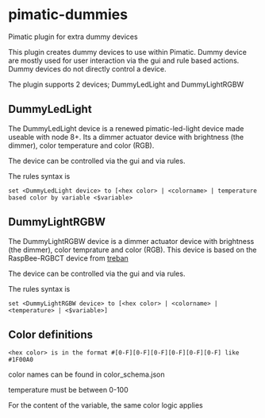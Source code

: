# pimatic-dummies
Pimatic plugin for extra dummy devices

This plugin creates dummy devices to use within Pimatic. Dummy device are mostly used for user interaction via the gui and rule based actions. Dummy devices do not directly control a device.

The plugin supports 2 devices; DummyLedLight and DummyLightRGBW

DummyLedLight
----
The DummyLedLight device is a renewed pimatic-led-light device made useable with node 8+. Its a dimmer actuator device with brightness (the dimmer), color temperature and color (RGB).

The device can be controlled via the gui and via rules.

The rules syntax is

`
set <DummyLedLight device> to [<hex color> | <colorname> | temperature based color by variable <$variable>
`

DummyLightRGBW
----
The DummyLightRGBW device is a dimmer actuator device with brightness (the dimmer), color temprature and color (RGB).
This device is based on the RaspBee-RGBCT device from [treban](https://github.com/treban/pimatic-raspbee)

The device can be controlled via the gui and via rules.

The rules syntax is

`
set <DummyLightRGBW device> to [<hex color> | <colorname> | <temperature> | <$variable>]
`

Color definitions
----

`
<hex color> is in the format #[0-F][0-F][0-F][0-F][0-F][0-F] like #1F00A0
`

color names can be found in color_schema.json

temperature must be between 0-100

For the content of the variable, the same color logic applies

